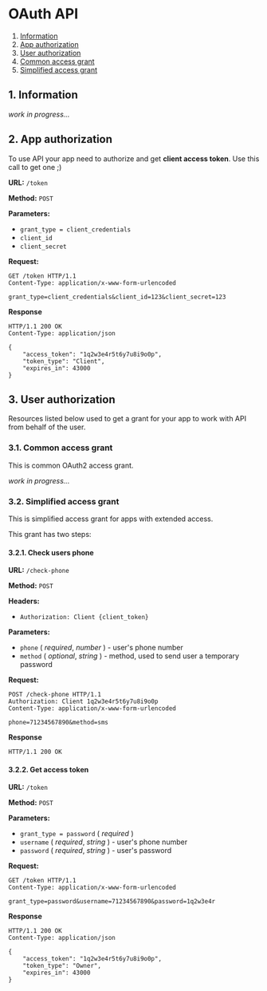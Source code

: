 # OAuth API
1. [Information](#1-information)
2. [App authorization](#2-app-authorization)
3. [User authorization](#3-user-authorization)
  1. [Common access grant](#31-common-access-grant)
  2. [Simplified access grant](#32-simplified-access-grant)

## 1. Information
*work in progress...*

## 2. App authorization
To use API your app need to authorize and get **client access token**.
Use this call to get one ;)

**URL:** `/token`

**Method:** `POST`

**Parameters:**
* `grant_type = client_credentials`
* `client_id`
* `client_secret`

**Request:**
```http
GET /token HTTP/1.1
Content-Type: application/x-www-form-urlencoded

grant_type=client_credentials&client_id=123&client_secret=123
```

**Response**
```http
HTTP/1.1 200 OK
Content-Type: application/json

{
	"access_token": "1q2w3e4r5t6y7u8i9o0p",
	"token_type": "Client",
	"expires_in": 43000
}
```
## 3. User authorization
Resources listed below used to get a grant for your app to work with API from behalf of the user.

### 3.1. Common access grant
This is common OAuth2 access grant.

*work in progress...*

### 3.2. Simplified access grant
This is simplified access grant for apps with extended access.

This grant has two steps:

#### 3.2.1. Check users phone

**URL:** `/check-phone`

**Method:** `POST`

**Headers:**
* `Authorization: Client {client_token}`

**Parameters:**
* `phone` ( *required*, *number* ) - user's phone number
* `method` ( *optional*, *string* ) - method, used to send user a temporary password

**Request:**
```http
POST /check-phone HTTP/1.1
Authorization: Client 1q2w3e4r5t6y7u8i9o0p
Content-Type: application/x-www-form-urlencoded

phone=71234567890&method=sms
```

**Response**
```http
HTTP/1.1 200 OK
```

#### 3.2.2. Get access token

**URL:** `/token`

**Method:** `POST`

**Parameters:**
* `grant_type = password` ( *required* )
* `username` ( *required*, *string* ) - user's phone number
* `password` ( *required*, *string* ) - user's password

**Request:**
```http
GET /token HTTP/1.1
Content-Type: application/x-www-form-urlencoded

grant_type=password&username=71234567890&password=1q2w3e4r
```

**Response**
```http
HTTP/1.1 200 OK
Content-Type: application/json

{
	"access_token": "1q2w3e4r5t6y7u8i9o0p",
	"token_type": "Owner",
	"expires_in": 43000
}
```